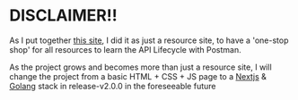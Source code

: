 # DISCLAIMER!!
As I put together [this site](https://gdsckca2023-224.github.io/Postman-Students-KCA/), I did it as just a resource site, to have a 'one-stop shop' for all resources to learn the API Lifecycle with Postman. 

As the project grows and becomes more than just a resource site, I will change the project from a basic HTML + CSS + JS page to a [Nextjs](https://nextjs.org/) & [Golang](https://encore.dev/docs/go) stack in release-v2.0.0 in the foreseeable future
